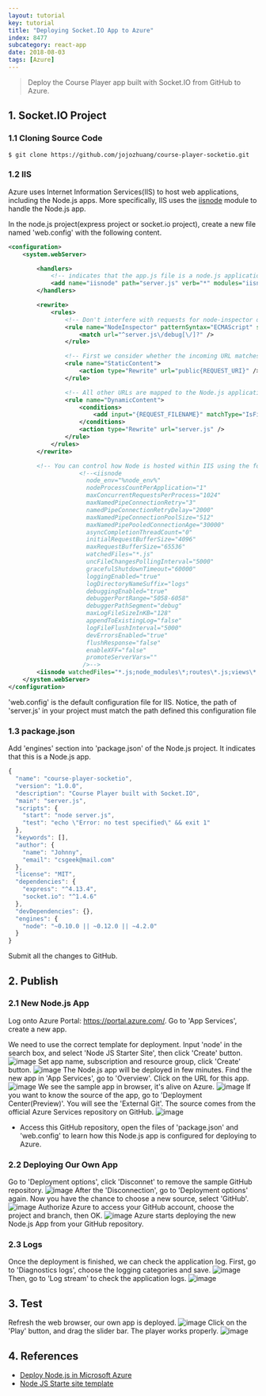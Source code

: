 ```yaml
---
layout: tutorial
key: tutorial
title: "Deploying Socket.IO App to Azure"
index: 8477
subcategory: react-app
date: 2018-08-03
tags: [Azure]
---
```


> Deploy the Course Player app built with Socket.IO from GitHub to Azure.

## 1. Socket.IO Project
### 1.1 Cloning Source Code
```raw
$ git clone https://github.com/jojozhuang/course-player-socketio.git
```
### 1.2 IIS
Azure uses Internet Information Services(IIS) to host web applications, including the Node.js apps. More specifically, IIS uses the [iisnode](https://github.com/tjanczuk/iisnode) module to handle the Node.js app.

In the node.js project(express project or socket.io project), create a new file named 'web.config' with the following content.
```xml
<configuration>
    <system.webServer>

        <handlers>
            <!-- indicates that the app.js file is a node.js application to be handled by the iisnode module -->
            <add name="iisnode" path="server.js" verb="*" modules="iisnode" />
        </handlers>

        <rewrite>
            <rules>
                <!-- Don't interfere with requests for node-inspector debugging -->
                <rule name="NodeInspector" patternSyntax="ECMAScript" stopProcessing="true">
                    <match url="^server.js\/debug[\/]?" />
                </rule>

                <!-- First we consider whether the incoming URL matches a physical file in the /public folder -->
                <rule name="StaticContent">
                    <action type="Rewrite" url="public{REQUEST_URI}" />
                </rule>

                <!-- All other URLs are mapped to the Node.js application entry point -->
                <rule name="DynamicContent">
                    <conditions>
                        <add input="{REQUEST_FILENAME}" matchType="IsFile" negate="True" />
                    </conditions>
                    <action type="Rewrite" url="server.js" />
                </rule>
            </rules>
        </rewrite>

        <!-- You can control how Node is hosted within IIS using the following options -->
                    <!--<iisnode      
                      node_env="%node_env%"
                      nodeProcessCountPerApplication="1"
                      maxConcurrentRequestsPerProcess="1024"
                      maxNamedPipeConnectionRetry="3"
                      namedPipeConnectionRetryDelay="2000"      
                      maxNamedPipeConnectionPoolSize="512"
                      maxNamedPipePooledConnectionAge="30000"
                      asyncCompletionThreadCount="0"
                      initialRequestBufferSize="4096"
                      maxRequestBufferSize="65536"
                      watchedFiles="*.js"
                      uncFileChangesPollingInterval="5000"      
                      gracefulShutdownTimeout="60000"
                      loggingEnabled="true"
                      logDirectoryNameSuffix="logs"
                      debuggingEnabled="true"
                      debuggerPortRange="5058-6058"
                      debuggerPathSegment="debug"
                      maxLogFileSizeInKB="128"
                      appendToExistingLog="false"
                      logFileFlushInterval="5000"
                      devErrorsEnabled="true"
                      flushResponse="false"      
                      enableXFF="false"
                      promoteServerVars=""
                     />-->
        <iisnode watchedFiles="*.js;node_modules\*;routes\*.js;views\*.jade;views\account\*.jade;iisnode.yml" />
    </system.webServer>
</configuration>
```
'web.config' is the default configuration file for IIS. Notice, the path of 'server.js' in your project must match the path defined this configuration file
### 1.3 package.json
Add 'engines' section into 'package.json' of the Node.js project. It indicates that this is a Node.js app.
```javascript
{
  "name": "course-player-socketio",
  "version": "1.0.0",
  "description": "Course Player built with Socket.IO",
  "main": "server.js",
  "scripts": {
    "start": "node server.js",
    "test": "echo \"Error: no test specified\" && exit 1"
  },
  "keywords": [],
  "author": {
    "name": "Johnny",
    "email": "csgeek@mail.com"
  },
  "license": "MIT",
  "dependencies": {
    "express": "^4.13.4",
    "socket.io": "^1.4.6"
  },
  "devDependencies": {},
  "engines": {
    "node": "~0.10.0 || ~0.12.0 || ~4.2.0"
  }
}
```
Submit all the changes to GitHub.
## 2. Publish
### 2.1 New Node.js App
Log onto Azure Portal: https://portal.azure.com/. Go to 'App Services', create a new app.

We need to use the correct template for deployment. Input 'node' in the search box, and select 'Node JS Starter Site', then click 'Create' button.
![image](/assets/images/frontend/8477/search.png)
Set app name, subscription and resource group, click 'Create' button.
![image](/assets/images/frontend/8477/create.png)
The Node.js app will be deployed in few minutes. Find the new app in 'App Services', go to 'Overview'. Click on the URL for this app.
![image](/assets/images/frontend/8477/url.png)
We see the sample app in browser, it's alive on Azure.
![image](/assets/images/frontend/8477/sampleapp.png)
If you want to know the source of the app, go to 'Deployment Center(Preview)'. You will see the 'External Git'. The source comes from the official Azure Services repository on GitHub.
![image](/assets/images/frontend/8477/sample_repository.png)
* Access this GitHub repository, open the files of 'package.json' and 'web.config' to learn how this Node.js app is configured for deploying to Azure.

### 2.2 Deploying Our Own App
Go to 'Deployment options', click 'Disconnet' to remove the sample GitHub repository.
![image](/assets/images/frontend/8477/disconnect.png)
After the 'Disconnection', go to 'Deployment options' again. Now you have the chance to choose a new source, select 'GitHub'.
![image](/assets/images/frontend/8477/newsource.png)
Authorize Azure to access your GitHub account, choose the project and branch, then OK.
![image](/assets/images/frontend/8477/github.png)
Azure starts deploying the new Node.js App from your GitHub repository.
### 2.3 Logs
Once the deployment is finished, we can check the application log. First, go to 'Diagnostics logs', choose the logging categories and save.
![image](/assets/images/frontend/8477/activate_log.png)
Then, go to 'Log stream' to check the application logs.
![image](/assets/images/frontend/8477/log_stream.png)
## 3. Test
Refresh the web browser, our own app is deployed.
![image](/assets/images/frontend/8477/ownapp.png)
Click on the 'Play' button, and drag the slider bar. The player works properly.
![image](/assets/images/frontend/8477/player.png)

## 4. References
* [Deploy Node.js in Microsoft Azure](https://www.codeproject.com/Articles/1133660/Deploy-Node-js-in-Microsoft-Azure)
* [Node JS Starte site template](https://github.com/azure-appservice-samples/NodeJS-StarterSiteTemplate)
